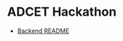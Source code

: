 # ADCET Hackathon

- [Backend README](https://github.com/amitwasnik1906/ADCET_Hackathon_Backend/blob/main/backend/README.md)